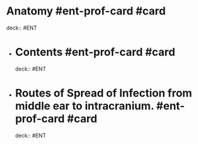 # Anatomy #ent-prof-card #card

deck:: #ENT

- # Contents #ent-prof-card #card
  deck:: #ENT
- # Routes of Spread of Infection from middle ear to intracranium. #ent-prof-card #card
  deck:: #ENT
